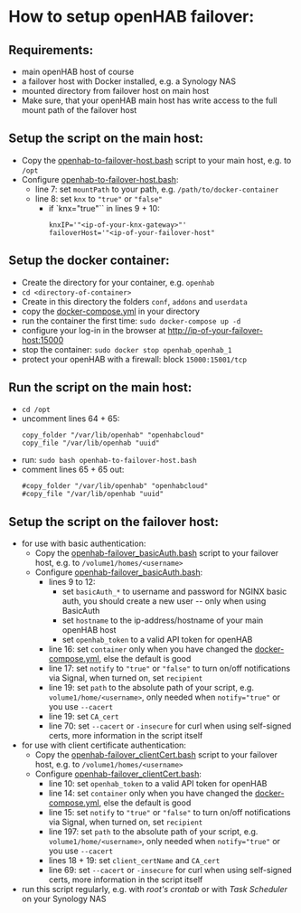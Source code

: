 # How to setup __openHAB failover__:

## Requirements:
* main openHAB host of course
* a failover host with Docker installed, e.g. a Synology NAS
* mounted directory from failover host on main host
* Make sure, that your openHAB main host has write access to the full mount path of the failover host

## Setup the script on the main host:
* Copy the [openhab-to-failover-host.bash](openhab-to-failover-host.bash) script to your main host, e.g. to ``/opt``
* Configure [openhab-to-failover-host.bash](openhab-to-failover-host.bash):
  * line 7: set ``mountPath`` to your path, e.g. ``/path/to/docker-container``
  * line 8: set ``knx`` to ``"true"`` or ``"false"``
    * if `knx="true"`` in lines 9 + 10:
       ```shell
       knxIP='"<ip-of-your-knx-gateway>"'
       failoverHost='"<ip-of-your-failover-host"
       ```
## Setup the docker container:
* Create the directory for your container, e.g. ``openhab``
* ``cd <directory-of-container>``
* Create in this directory the folders ``conf``, ``addons`` and ``userdata``
* copy the [docker-compose.yml](docker-compose.yml) in your directory
* run the container the first time: ``sudo docker-compose up -d``
* configure your log-in in the browser at [http://ip-of-your-failover-host:15000](http://ip-of-your-failover-host:15000)
* stop the container: ``sudo docker stop openhab_openhab_1``
* protect your openHAB with a firewall: block ``15000:15001/tcp``

## Run the script on the main host:
* ``cd /opt``
* uncomment lines 64 + 65:
  ```shell
  copy_folder "/var/lib/openhab" "openhabcloud"
  copy_file "/var/lib/openhab "uuid"
  ```
* run: ``sudo bash openhab-to-failover-host.bash``
* comment lines 65 + 65 out:
  ```shell
  #copy_folder "/var/lib/openhab" "openhabcloud"
  #copy_file "/var/lib/openhab "uuid"
  ```

## Setup the script on the failover host:
* for use with basic authentication:
    * Copy the [openhab-failover_basicAuth.bash](openhab-failover_basicAuth.bash) script to your failover host, e.g. to ``/volume1/homes/<username>``
    * Configure [openhab-failover_basicAuth.bash](openhab-failover_basicAuth.bash):
        * lines 9 to 12:
            * set ``basicAuth_*`` to username and password for NGINX basic auth, you should create a new user -- only when using BasicAuth
            * set ``hostname`` to the ip-address/hostname of your main openHAB host
            * set ``openhab_token`` to a valid API token for openHAB
        * line 16: set ``container`` only when you have changed the [docker-compose.yml](docker-compose.yml), else the default is good
        * line 17: set ``notify`` to ``"true"`` or ``"false"`` to turn on/off notifications via Signal, when turned on, set ``recipient``
        * line 19: set ``path`` to the absolute path of your script, e.g. ``volume1/home/<username>``, only needed when ``notify="true"`` or you use ``--cacert``
        * line 19: set ``CA_cert``
        * line 70: set ``--cacert`` or ``-insecure`` for curl when using self-signed certs, more information in the script itself
* for use with client certificate authentication:
    * Copy the [openhab-failover_clientCert.bash](openhab-failover_clientCert.bash) script to your failover host, e.g. to ``/volume1/homes/<username>``
    * Configure [openhab-failover_clientCert.bash](openhab-failover_clientCert.bash):
        * line 10: set ``openhab_token`` to a valid API token for openHAB
        * line 14: set ``container`` only when you have changed the [docker-compose.yml](docker-compose.yml), else the default is good
        * line 15: set ``notify`` to ``"true"`` or ``"false"`` to turn on/off notifications via Signal, when turned on, set ``recipient``
        * line 197: set ``path`` to the absolute path of your script, e.g. ``volume1/home/<username>``, only needed when ``notify="true"`` or you use ``--cacert``
        * lines 18 + 19: set ``client_certName`` and ``CA_cert``
        * line 69: set ``--cacert`` or ``-insecure`` for curl when using self-signed certs, more information in the script itself
* run this script regularly, e.g. with _root's crontab_ or with _Task Scheduler_ on your Synology NAS
